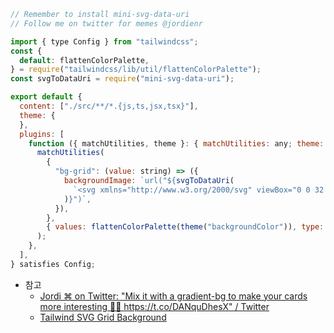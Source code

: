 ```js
// Remember to install mini-svg-data-uri
// Follow me on twitter for memes @jordienr

import { type Config } from "tailwindcss";
const {
  default: flattenColorPalette,
} = require("tailwindcss/lib/util/flattenColorPalette");
const svgToDataUri = require("mini-svg-data-uri");

export default {
  content: ["./src/**/*.{js,ts,jsx,tsx}"],
  theme: {
  },
  plugins: [
    function ({ matchUtilities, theme }: { matchUtilities: any; theme: any }) {
      matchUtilities(
        {
          "bg-grid": (value: string) => ({
            backgroundImage: `url("${svgToDataUri(
              `<svg xmlns="http://www.w3.org/2000/svg" viewBox="0 0 32 32" width="32" height="32" fill="none" stroke="${value}"><path d="M0 .5H31.5V32"/></svg>`
            )}")`,
          }),
        },
        { values: flattenColorPalette(theme("backgroundColor")), type: "color" }
      );
    },
  ],
} satisfies Config;
```

- 참고
  - [Jordi ⌘ on Twitter: "Mix it with a gradient-bg to make your cards more interesting 👨‍🎨 https://t.co/DANquDhesX" / Twitter](https://twitter.com/jordienr/status/1680147253535670273)
  - [Tailwind SVG Grid Background](https://gist.github.com/jordienr/abb847bc1649b3259d5aec1381583fd1)
